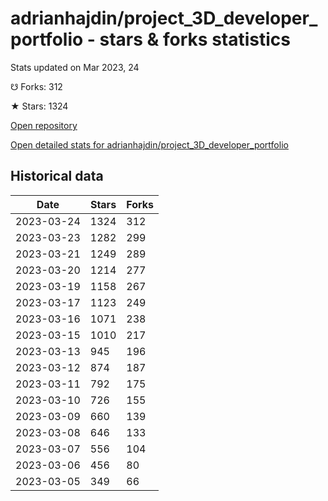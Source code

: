 # adrianhajdin/project_3D_developer_portfolio - stars & forks statistics

Stats updated on Mar 2023, 24

☋ Forks: 312

★ Stars: 1324

[Open repository](https://github.com/adrianhajdin/project_3D_developer_portfolio)

[Open detailed stats for adrianhajdin/project_3D_developer_portfolio](https://reviewgithub.com/rep/adrianhajdin/project_3D_developer_portfolio)

## Historical data
| Date | Stars | Forks |
|------|-------|-------|
| 2023-03-24 | 1324 | 312 | 
| 2023-03-23 | 1282 | 299 | 
| 2023-03-21 | 1249 | 289 | 
| 2023-03-20 | 1214 | 277 | 
| 2023-03-19 | 1158 | 267 | 
| 2023-03-17 | 1123 | 249 | 
| 2023-03-16 | 1071 | 238 | 
| 2023-03-15 | 1010 | 217 | 
| 2023-03-13 | 945 | 196 | 
| 2023-03-12 | 874 | 187 | 
| 2023-03-11 | 792 | 175 | 
| 2023-03-10 | 726 | 155 | 
| 2023-03-09 | 660 | 139 | 
| 2023-03-08 | 646 | 133 | 
| 2023-03-07 | 556 | 104 | 
| 2023-03-06 | 456 | 80 | 
| 2023-03-05 | 349 | 66 | 

